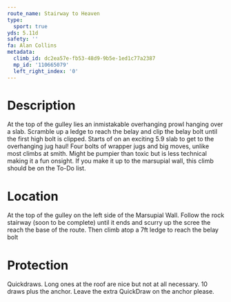 ```yaml
---
route_name: Stairway to Heaven
type:
  sport: true
yds: 5.11d
safety: ''
fa: Alan Collins
metadata:
  climb_id: dc2ea57e-fb53-48d9-9b5e-1ed1c77a2387
  mp_id: '110665079'
  left_right_index: '0'
---
```

# Description
At the top of the gulley lies an inmistakable overhanging prowl hanging over a slab. Scramble up a ledge to reach the belay and clip the belay bolt until the first high bolt is clipped. Starts of on an exciting 5.9 slab to get to the overhanging jug haul! Four bolts of wrapper jugs and big moves, unlike most climbs at smith. Might be pumpier than toxic but is less technical making it a fun onsight.  If you make it up to the marsupial wall, this climb should be on the To-Do list.

# Location
At the top of the gulley on the left side of the Marsupial Wall. Follow the rock stairway (soon to be complete) until it ends and scurry up the scree the reach the base of the route. Then climb atop a 7ft ledge to reach the belay bolt

# Protection
Quickdraws. Long ones at the roof are nice but not at all necessary. 10 draws plus the anchor. Leave the extra QuickDraw on the anchor please.
